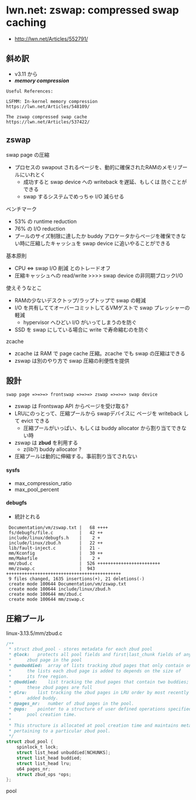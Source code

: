 # lwn.net: zswap: compressed swap caching

 * http://lwn.net/Articles/552791/

## 斜め訳

 * v3.11 から
 * ___memory compression___

``` 
Useful References:

LSFMM: In-kernel memory compression
https://lwn.net/Articles/548109/

The zswap compressed swap cache
https://lwn.net/Articles/537422/
```

## zswap

swap page の圧縮

 * プロセスの swapout されるページを、動的に確保されたRAMのメモリプールにいれとく
   * 成功すると swap device への writeback を遅延、もしくは 防ぐことができる
   * swap するシステムでめっちゃ I/O 減らせる

ベンチマーク

 * 53% の runtime reduction
 * 76% の I/O reduction
 * プールのサイズ制限に達したか buddy アロケータからページを確保できない時に圧縮したキャッシュを swap device に追いやることができる

基本原則

 * CPU <=> swap I/O 削減 とのトレードオフ
 * 圧縮キャッシュへの read/write >>>> swap device の非同期ブロックI/O

使えそうなとこ

 * RAMの少ないデスクトップ/ラップトップで swap の軽減
 * I/O を共有しててオーバーコミットしてるVMゲストで swap プレッシャーの軽減
   * hypervisor へひどい I/O がいってしまうのを防ぐ
 * SSD を swap にしている場合に write で寿命縮むのを防ぐ

zcache

 * zcache は RAM で page cache 圧縮。zcache でも swap の圧縮はできる
 * zswap は別のやり方で swap 圧縮の利便性を提供

## 設計

```
swap page =>=>=> frontswap =>=>=> zswap =>=>=> swap device
```

 * zswap は Frontswap API からページを受け取る?
 * LRUにのっとって、圧縮プールから swapデバイスに ページを writeback して evict できる
   * 圧縮プールがいっぱい、もしくは buddy allocator から割り当てできない時
 * zswap は __zbud__ を利用する
   * z(lib?) buddy allocator ?
 * 圧縮プールは動的に伸縮する。事前割り当てされない

#### sysfs 
 
 * max_compression_ratio
 * max_pool_percent

#### debugfs

 * 統計とれる

```
 Documentation/vm/zswap.txt |   68 ++++
 fs/debugfs/file.c          |   42 ++
 include/linux/debugfs.h    |    2 +
 include/linux/zbud.h       |   22 ++
 lib/fault-inject.c         |   21 -
 mm/Kconfig                 |   30 ++
 mm/Makefile                |    2 +
 mm/zbud.c                  |  526 ++++++++++++++++++++++++
 mm/zswap.c                 |  943 ++++++++++++++++++++++++++++++++++++++++++++
 9 files changed, 1635 insertions(+), 21 deletions(-)
 create mode 100644 Documentation/vm/zswap.txt
 create mode 100644 include/linux/zbud.h
 create mode 100644 mm/zbud.c
 create mode 100644 mm/zswap.c
```

## 圧縮プール

linux-3.13.5/mm/zbud.c

```c
/**
 * struct zbud_pool - stores metadata for each zbud pool
 * @lock:	protects all pool fields and first|last_chunk fields of any
 *		zbud page in the pool
 * @unbuddied:	array of lists tracking zbud pages that only contain one buddy;
 *		the lists each zbud page is added to depends on the size of
 *		its free region.
 * @buddied:	list tracking the zbud pages that contain two buddies;
 *		these zbud pages are full
 * @lru:	list tracking the zbud pages in LRU order by most recently
 *		added buddy.
 * @pages_nr:	number of zbud pages in the pool.
 * @ops:	pointer to a structure of user defined operations specified at
 *		pool creation time.
 *
 * This structure is allocated at pool creation time and maintains metadata
 * pertaining to a particular zbud pool.
 */
struct zbud_pool {
	spinlock_t lock;
	struct list_head unbuddied[NCHUNKS];
	struct list_head buddied;
	struct list_head lru;
	u64 pages_nr;
	struct zbud_ops *ops;
};
```

pool 